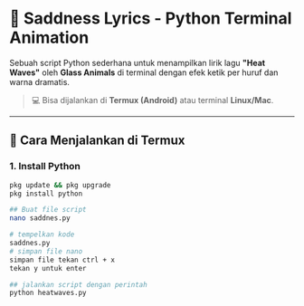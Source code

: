 # 🎵 Saddness Lyrics - Python Terminal Animation

Sebuah script Python sederhana untuk menampilkan lirik lagu **"Heat Waves"** oleh **Glass Animals** di terminal dengan efek ketik per huruf dan warna dramatis.

> 💻 Bisa dijalankan di **Termux (Android)** atau terminal **Linux/Mac**.

---

## 🚀 Cara Menjalankan di Termux

### 1. Install Python

```bash
pkg update && pkg upgrade
pkg install python

## Buat file script 
nano saddnes.py

# tempelkan kode
saddnes.py
# simpan file nano
simpan file tekan ctrl + x
tekan y untuk enter

## jalankan script dengan perintah
python heatwaves.py
